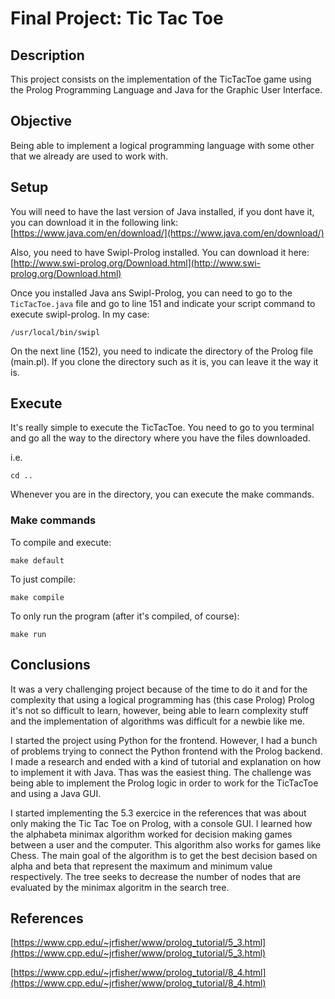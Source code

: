 # Final Project: Tic Tac Toe

## Description

This project consists on the implementation of the TicTacToe game using the Prolog Programming Language and Java for the Graphic User Interface.

## Objective

Being able to implement a logical programming language with some other that we already are used to work with.

## Setup

You will need to have the last version of Java installed, if you dont have it, you can download it in the following link: [https://www.java.com/en/download/](https://www.java.com/en/download/)

Also, you need to have Swipl-Prolog installed. You can download it here: [http://www.swi-prolog.org/Download.html](http://www.swi-prolog.org/Download.html)

Once you installed Java ans Swipl-Prolog, you can need to go to the `TicTacToe.java` file and go to line 151 and indicate your script command to execute swipl-prolog. In my case:
```
/usr/local/bin/swipl
```

On the next line (152), you need to indicate the directory of the Prolog file (main.pl). If you clone the directory such as it is, you can leave it the way it is.

## Execute

It's really simple to execute the TicTacToe. You need to go to you terminal and go all the way to the directory where you have the files downloaded.

i.e.
```
cd ..
```

Whenever you are in the directory, you can execute the make commands.

### Make commands
To compile and execute:
```
make default
```
To just compile:
```
make compile
```
To only run the program (after it's compiled, of course):
```
make run
```

## Conclusions
It was a very challenging project because of the time to do it and for the complexity that using a logical programming has (this case Prolog) Prolog it's not so difficult to learn, however, being able to learn complexity stuff and the implementation of algorithms was difficult for a newbie like me.

I started the project using Python for the frontend. However, I had a bunch of problems trying to connect the Python frontend with the Prolog backend. I made a research and ended with a kind of tutorial and explanation on how to implement it with Java. Thas was the easiest thing. The challenge was being able to implement the Prolog logic in order to work for the TicTacToe and using a Java GUI.

I started implementing the 5.3 exercice in the references that was about only making the Tic Tac Toe on Prolog, with a console GUI. I learned how the alphabeta minimax algorithm worked for decision making games between a user and the computer. This algorithm also works for games like Chess. The main goal of the algorithm is to get the best decision based on alpha and beta that represent the maximum and minimum value respectively. The tree seeks to decrease the number of nodes that are evaluated by the minimax algoritm in the search tree.

## References

[https://www.cpp.edu/~jrfisher/www/prolog_tutorial/5_3.html](https://www.cpp.edu/~jrfisher/www/prolog_tutorial/5_3.html)

[https://www.cpp.edu/~jrfisher/www/prolog_tutorial/8_4.html](https://www.cpp.edu/~jrfisher/www/prolog_tutorial/8_4.html)